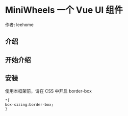 # MiniWheels 一个 Vue UI 组件

作者: leehome

## 介绍

## 开始介绍

## 安装
使用本框架前，请在 CSS 中开启 border-box

```
*{
box-sizing:border-box;
}
```